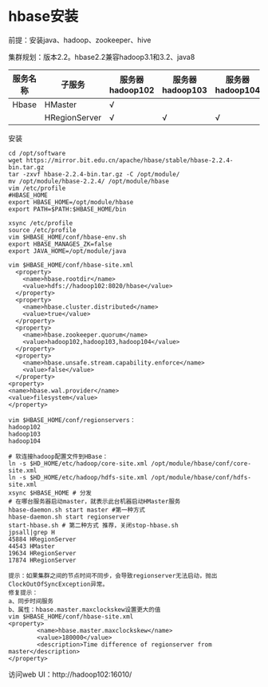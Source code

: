 # hbase安装

前提：安装java、hadoop、zookeeper、hive

集群规划：版本2.2。hbase2.2兼容hadoop3.1和3.2、java8

| 服务名称 | 子服务        | 服务器  hadoop102 | 服务器  hadoop103 | 服务器  hadoop104 |
| -------- | ------------- | ----------------- | ----------------- | ----------------- |
| Hbase    | HMaster       | √                 |                   |                   |
|          | HRegionServer | √                 | √                 | √                 |

安装

```
cd /opt/software
wget https://mirror.bit.edu.cn/apache/hbase/stable/hbase-2.2.4-bin.tar.gz
tar -zxvf hbase-2.2.4-bin.tar.gz -C /opt/module/
mv /opt/module/hbase-2.2.4/ /opt/module/hbase
vim /etc/profile
#HBASE_HOME
export HBASE_HOME=/opt/module/hbase
export PATH=$PATH:$HBASE_HOME/bin

xsync /etc/profile
source /etc/profile
vim $HBASE_HOME/conf/hbase-env.sh
export HBASE_MANAGES_ZK=false
export JAVA_HOME=/opt/module/java

vim $HBASE_HOME/conf/hbase-site.xml
  <property>
    <name>hbase.rootdir</name>
    <value>hdfs://hadoop102:8020/hbase</value>
  </property>
  <property>
    <name>hbase.cluster.distributed</name>
    <value>true</value>
  </property>
  <property>
    <name>hbase.zookeeper.quorum</name>
    <value>hadoop102,hadoop103,hadoop104</value>
  </property>
  <property>
    <name>hbase.unsafe.stream.capability.enforce</name>
    <value>false</value>
  </property>
<property>
<name>hbase.wal.provider</name>
<value>filesystem</value>
</property>

vim $HBASE_HOME/conf/regionservers：
hadoop102
hadoop103
hadoop104

# 软连接hadoop配置文件到HBase：
ln -s $HD_HOME/etc/hadoop/core-site.xml /opt/module/hbase/conf/core-site.xml
ln -s $HD_HOME/etc/hadoop/hdfs-site.xml /opt/module/hbase/conf/hdfs-site.xml
xsync $HBASE_HOME # 分发 
# 在哪台服务器启动master，就表示此台机器启动HMaster服务
hbase-daemon.sh start master #第一种方式
hbase-daemon.sh start regionserver
start-hbase.sh # 第二种方式 推荐，关闭stop-hbase.sh
jpsall|grep H
45884 HRegionServer
44543 HMaster
19634 HRegionServer
17874 HRegionServer

提示：如果集群之间的节点时间不同步，会导致regionserver无法启动，抛出ClockOutOfSyncException异常。
修复提示：
a、同步时间服务
b、属性：hbase.master.maxclockskew设置更大的值
vim $HBASE_HOME/conf/hbase-site.xml
<property>
        <name>hbase.master.maxclockskew</name>
        <value>180000</value>
        <description>Time difference of regionserver from master</description>
</property>
```

访问web UI：http://hadoop102:16010/